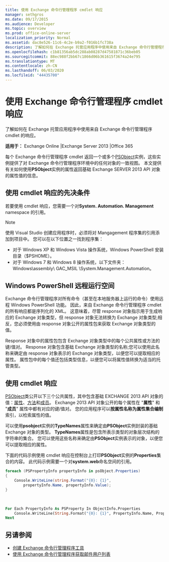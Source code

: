 ```yaml
---
title: 使用 Exchange 命令行管理程序 cmdlet 响应
manager: sethgros
ms.date: 09/17/2015
ms.audience: Developer
ms.topic: overview
ms.prod: office-online-server
localization_priority: Normal
ms.assetid: dac8e526-11c6-4c2e-b9a2-f016b1fc738a
description: 了解如何在 Exchange 托管应用程序中使用来自 Exchange 命令行管理程序 cmdlet 的响应。
ms.openlocfilehash: c1b81356ab5dc288ab08287d47581871c36beb05
ms.sourcegitcommit: 88ec988f2bb67c1866d06b361615f3674a24e795
ms.translationtype: MT
ms.contentlocale: zh-CN
ms.lasthandoff: 06/03/2020
ms.locfileid: "44435700"
---
```

# <a name="use-the-exchange-management-shell-cmdlet-response"></a>使用 Exchange 命令行管理程序 cmdlet 响应

了解如何在 Exchange 托管应用程序中使用来自 Exchange 命令行管理程序 cmdlet 的响应。
  
**适用于：** Exchange Online |Exchange Server 2013 |Office 365
  
每个 Exchange 命令行管理程序 cmdlet 返回一个或多个[PSObject](https://msdn.microsoft.com/library/system.management.automation.psobject%28VS.85%29.aspx)实例，这些实例提供了对 Exchange 命令行管理程序环境中的任何对象的一致视图。 本文提供有关如何使用**PSObject**实例的属性返回基础 Exchange SERVER 2013 API 对象的属性值的信息。 
  
## <a name="prerequisites-for-using-cmdlet-responses"></a>使用 cmdlet 响应的先决条件
<a name="prerequisites_bk"> </a>

若要使用 cmdlet 响应，您需要一个对**System. Automation. Management** namespace 的引用。 
  
> [!NOTE]
>  使用 Visual Studio 创建应用程序时，必须将对 Mangagement 程序集的引用添加到项目中。 您可以在以下位置之一找到程序集： 
> - 对于 Windows XP 和 Windows Vista 操作系统，Windows PowerShell 安装目录（$PSHOME）。 
> - 对于 Windows 7 和 Windows 8 操作系统，以下文件夹： Windows\assembly\ GAC_MSIL \System.Management.Automation。 
  
## <a name="windows-powershell-remote-runspace"></a>Windows PowerShell 远程运行空间
<a name="usingremoterunspace_bk"> </a>

Exchange 命令行管理程序对所有命令（甚至在本地服务器上运行的命令）使用远程 Windows PowerShell 功能。 因此，来自 Exchange 命令行管理程序 cmdlet 的所有响应都是序列化的 XML。 这意味着，尽管 response 对象指示用于生成响应的 Exchange 对象类型，但 response 对象无法转换为 Exchange 对象类型;相反，您必须使用由 response 对象公开的属性包来获取 Exchange 对象类型的值。
  
Response 对象中的属性包包含 Exchange 对象类型中的每个公共属性或方法的键/值对。 Response 对象包含基础 Exchange 对象类型的名称;您可以使用此名称来确定由 response 对象表示的 Exchange 对象类型，以便您可以提取相应的属性。 属性包中的每个值还包括类型信息，以便您可以将属性值转换为适当的托管类型。
  
## <a name="use-the-cmdlet-response"></a>使用 cmdlet 响应
<a name="usingPSObject_bk"> </a>

[PSObject](https://msdn.microsoft.com/library/system.management.automation.psobject%28VS.85%29.aspx)类公开以下三个公共属性，其中包含基础 EXCHANGE 2013 API 对象的值：[属性](https://msdn.microsoft.com/library/system.management.automation.psobject.properties%28VS.85%29.aspx)、[方法](https://msdn.microsoft.com/library/system.management.automation.psobject.methods%28VS.85%29.aspx)和[成员](https://msdn.microsoft.com/library/system.management.automation.psobject.members%28VS.85%29.aspx)。 Exchange 2013 API 对象公开的每个属性在 "**属性**" 和 "**成员**" 属性中都有对应的键/值对。 您的应用程序可以**按属性名称为属性集合编制**索引，以检索属性的值。 
  
可以使用**psobject**实例的**TypeNames**属性来确定由**PSObject**实例封装的基础 Exchange 对象的类型。 **TypeNames**属性是包含所表示类型的对象层次结构的字符串的集合。 您可以使用这些名称来确定由**PSObject**实例表示的对象，以便您可以提取相应的属性。 
  
下面的代码示例使用 cmdlet 响应在控制台上打印**PSObject**实例的**Properties**集合的内容。 此代码示例需要一个对**system.web**命名空间的引用。 
  
```cs
foreach (PSPropertyInfo propertyInfo in psObject.Properties)
{
    Console.WriteLine(string.Format("{0}: {1}",
        propertyInfo.Name, propertyInfo.Value);
}
```

<br/>

```vb
For Each PropertyInfo As PSProperty In ObjectInfo.Properties
    Console.WriteLine(String.Format("{0}: {1}", PropertyInfo.Name, PropertyInfo.Value))
Next

```

## <a name="see-also"></a>另请参阅

- [创建 Exchange 命令行管理程序工具](create-exchange-management-shell-tools.md)   
- [使用 Exchange 命令行管理程序获取邮件用户列表](how-to-get-a-list-of-mail-users-by-using-the-exchange-management-shell.md)
    

